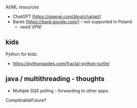 
AI/ML resources

 - ChatGPT [https://openai.com/blog/chatgpt]
 - Bards [https://bard.google.com/] - not supported in Poland
    - need VPN!

## kids

Python for kids:
 - https://pythonguides.com/fractal-python-turtle/


## java / multithreading - thoughts

 - Multiple SQS polling - forwarding to other apps.


CompletableFuture?